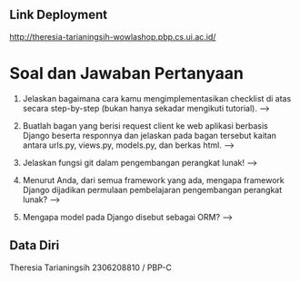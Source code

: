 ## Link Deployment
http://theresia-tarianingsih-wowlashop.pbp.cs.ui.ac.id/

# Soal dan Jawaban Pertanyaan
1. Jelaskan bagaimana cara kamu mengimplementasikan checklist di atas secara step-by-step (bukan hanya sekadar mengikuti tutorial).
-->

2. Buatlah bagan yang berisi request client ke web aplikasi berbasis Django beserta responnya dan jelaskan pada bagan tersebut kaitan antara urls.py, views.py, models.py, dan berkas html.
-->

3. Jelaskan fungsi git dalam pengembangan perangkat lunak!
-->

4. Menurut Anda, dari semua framework yang ada, mengapa framework Django dijadikan permulaan pembelajaran pengembangan perangkat lunak?
-->

5. Mengapa model pada Django disebut sebagai ORM?
-->

## Data Diri
Theresia Tarianingsih
2306208810 / PBP-C